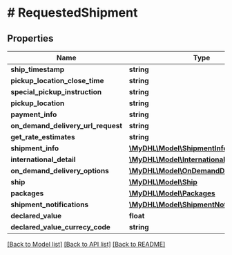 # # RequestedShipment

## Properties

Name | Type | Description | Notes
------------ | ------------- | ------------- | -------------
**ship_timestamp** | **string** |  |
**pickup_location_close_time** | **string** |  | [optional]
**special_pickup_instruction** | **string** |  | [optional]
**pickup_location** | **string** |  | [optional]
**payment_info** | **string** |  |
**on_demand_delivery_url_request** | **string** |  | [optional]
**get_rate_estimates** | **string** |  | [optional]
**shipment_info** | [**\MyDHL\Model\ShipmentInfo**](ShipmentInfo.md) |  | [optional]
**international_detail** | [**\MyDHL\Model\InternationalDetail**](InternationalDetail.md) |  | [optional]
**on_demand_delivery_options** | [**\MyDHL\Model\OnDemandDeliveryOptions**](OnDemandDeliveryOptions.md) |  | [optional]
**ship** | [**\MyDHL\Model\Ship**](Ship.md) |  | [optional]
**packages** | [**\MyDHL\Model\Packages**](Packages.md) |  | [optional]
**shipment_notifications** | [**\MyDHL\Model\ShipmentNotifications**](ShipmentNotifications.md) |  | [optional]
**declared_value** | **float** |  | [optional]
**declared_value_currecy_code** | **string** |  | [optional]

[[Back to Model list]](../../README.md#models) [[Back to API list]](../../README.md#endpoints) [[Back to README]](../../README.md)

